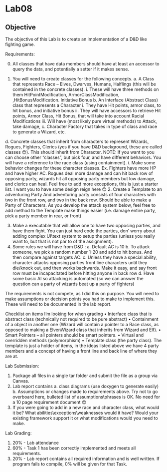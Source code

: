 # Lab08


## Objective
The objective of this Lab is to create an implementation of a D&D like fighting game.

Requirements:

0.	All classes that have data members should have at least an accessor to query the data, and potentially a setter if it makes sense.

1.	You will need to create classes for the following concepts.
a.	A Class that represents Race – Elves, Dwarves, Humans, Halflings (this will be contained in the concrete classes).
i.	These will have three methods on them   HitPointModification, ArmorClassModification, ,HitBonusModification. Initiative Bonus
b.	An Interface (Abstract Class) class that represents a Character
i.	They have Hit points, armor class, to hit bonus, and initiative bonus
ii.	They will have accessors to retrieve Hit points, Armor Class, Hit Bonus, that will take into account Racial Modifications
iii.	Will have (most likely pure virtual methods) to Attack, take damage, 
c.	Character Factory that takes in type of class and race to generate a Wizard, etc.

d.	Concrete classes that inherit from characters to represent Wizards, Rogues, Fighters, Clerics (yes if you have D&D background, these are called classes 😊).  This should inherit from Character.  NOTE: If you want to you can choose other “classes”, but pick four, and have different behaviors.  You will have a reference to the race class (using containment).
i.	Make some behavior changes for these character classes.   Ex. Fighters have more HP and have higher AC.   Rogues deal more damage and can hit back row of opposing party, wizards hit all opposing party members but low damage, and clerics can heal.   Feel free to add more exceptions, this is just a starter list.  I want you to have some design reign here 😊
2.	Create a Template to an adventuring Party
And adventuring party consists of four characters with two in the front row, and two in the back row.   Should be able to make a Party of Characters.  As you develop the attack system below, feel free to add method to the Template make things easier (i.e. damage entire party, pick a party member in rear, or front)

3.	Make a executable that will allow one to have  two opposing parties, and have them fight.  You can just hard code the parties, don’ worry about adding complex UI\text system to setup the parties (unless you really want to, but that is not par to of the assignment).
4.	Some rules we will have from D&D :
a.	Default AC is 10
b.	To attack someone, we pick a random number 1-20 and add to hit bonus.  And then compare against targets AC.
c.	Unless they have a special ability, character attacks opposing parties front line characters until they die/knock out, and then works backwards.   Make it easy, and say front row must be incapacitated before hitting anyone in back row
d.	Have some basic AI so attacking is automated (so we can answer the question can a party of wizards beat up a party of fighters)

The requirements is not compete, as I did this on purpose.  You will need to make assumptions or decision points you had to make to implement this.  These will need to be documented in the lab report.   

Checklist on items I’m looking for when grading
•	Interface class that is abstract class (technically not required to be pure abstract)
•	Containment of a object in another one (Wizard will contain a pointer to a Race class, as opposed to making a ElvenWizard class that inherits from Wizard and Elf).
•	Smart Pointers – all pointers should be smart pointers.
•	Virtual and overridden methods (polymorphism)
•	Template class (the party class).  The template is just a holder of items, in the ideas listed above we have 4 party members and a concept of having a front line and back line of where they are at.

Lab Submission:
1.	Package all files in a single tar folder and submit the file as a group via Canvas. 
2.	Lab report contains 
a.	class diagrams (use doxygen to generate easily)
b.	Assumptions or changes made to requirements above.  Try not to go overboard here, bulleted list of assumptions\phrases is OK.  No need for a 10 page requirement document 😊
3.	If you were going to add in a new race and character class, what would it be?   What abilities\exceptions\weaknesses would it have?  Would your existing framework support it or what modifications would you need to make.

Lab Grading:
1.	20% - Lab attendance
2.	60% - Task 1 has been correctly implemented and meets all requirements.
3.	20% - Lab report contains all required information and is well written.
If program fails to compile, 0% will be given for that Task.

